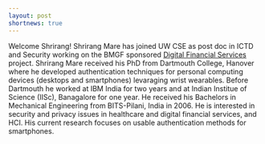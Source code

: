 ```yaml
---
layout: post
shortnews: true
---
```

Welcome Shrirang!  Shrirang Mare has joined UW CSE as post doc in ICTD and Security working on the BMGF sponsored [Digital Financial Services][dfs] project.  Shrirang Mare received his PhD from Dartmouth College, Hanover where he developed authentication techniques for personal computing devices (desktops and smartphones) levaraging wrist wearables. Before Dartmouth he worked at IBM India for two years and at Indian Institue of Science (IISc), Banagalore for one year. He received his Bachelors in Mechanical Engineering from BITS-Pilani, India in 2006. He is interested in security and privacy issues in healthcare and digital financial services, and HCI. His current research focuses on usable authentication methods for smartphones. 

[dfs]: http://dfs.cs.washington.edu/